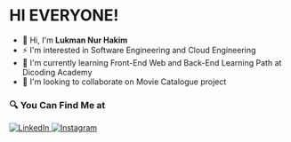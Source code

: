 # HI EVERYONE! 
- 👋 Hi, I'm **Lukman Nur Hakim**
- ⚡ I'm interested in Software Engineering and Cloud Engineering 
- 💬 I'm currently learning Front-End Web and Back-End Learning Path at Dicoding Academy
- 🌱 I'm looking to collaborate on Movie Catalogue project

### 🔍 You Can Find Me at 
<p> 
  <a href="https://www.linkedin.com/in/lukman-nur-hakim-0b6b4a247/" target="_blank">
    <img alt="LinkedIn" src="https://img.shields.io/badge/linkedin-%230077B5.svg?&style=for-the-badge&logo=linkedin&logoColor=white" />
  </a> 
  <a href="https://www.instagram.com/luqmannur_h/" target="_blank">
    <img alt="Instagram" src="https://img.shields.io/badge/instagram-%23E4405F.svg?&style=for-the-badge&logo=instagram&logoColor=white" />
  </a> 
</p>
